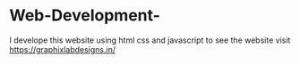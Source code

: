 # Web-Development-
I develope this website using html css and javascript  to see the website visit https://graphixlabdesigns.in/
